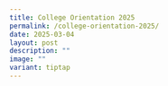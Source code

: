 ```yaml
---
title: College Orientation 2025
permalink: /college-orientation-2025/
date: 2025-03-04
layout: post
description: ""
image: ""
variant: tiptap
---
```

